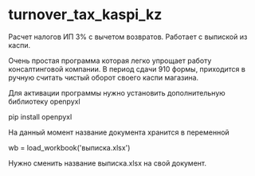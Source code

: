 # turnover_tax_kaspi_kz
Расчет налогов ИП 3% с вычетом возвратов. Работает с выпиской из каспи.

Очень простая программа которая легко упрощает работу консалтинговой компании. В период сдачи 910 формы, приходится в ручную считать чистый оборот своего каспи магазина.

Для активации программы нужно установить дополнительную библиотеку openpyxl

pip install openpyxl

На данный момент название документа хранится в переменной 

wb = load_workbook('выписка.xlsx')

Нужно сменить название выписка.xlsx на свой документ.
